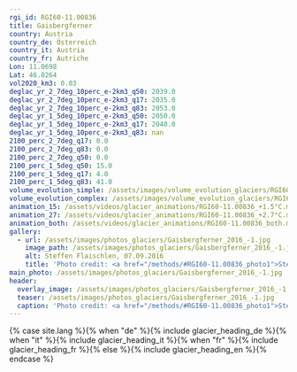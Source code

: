 ```yaml
---
rgi_id: RGI60-11.00836
title: Gaisbergferner
country: Austria
country_de: Österreich
country_it: Austria
country_fr: Autriche
Lon: 11.0698
Lat: 46.8264
vol2020_km3: 0.03
deglac_yr_2_7deg_10perc_e-2km3_q50: 2039.0
deglac_yr_2_7deg_10perc_e-2km3_q17: 2035.0
deglac_yr_2_7deg_10perc_e-2km3_q83: 2053.0
deglac_yr_1_5deg_10perc_e-2km3_q50: 2050.0
deglac_yr_1_5deg_10perc_e-2km3_q17: 2040.0
deglac_yr_1_5deg_10perc_e-2km3_q83: nan
2100_perc_2_7deg_q17: 0.0
2100_perc_2_7deg_q83: 0.0
2100_perc_2_7deg_q50: 0.0
2100_perc_1_5deg_q50: 15.0
2100_perc_1_5deg_q17: 4.0
2100_perc_1_5deg_q83: 41.0
volume_evolution_simple: /assets/images/volume_evolution_glaciers/RGI60-11.00836_simple_en.png
volume_evolution_complex: /assets/images/volume_evolution_glaciers/RGI60-11.00836_complex_en.png
animation_15: /assets/videos/glacier_animations/RGI60-11.00836_+1.5°C.mp4
animation_27: /assets/videos/glacier_animations/RGI60-11.00836_+2.7°C.mp4
animation_both: /assets/videos/glacier_animations/RGI60-11.00836_both.mp4
gallery:
  - url: /assets/images/photos_glaciers/Gaisbergferner_2016_-1.jpg
    image_path: /assets/images/photos_glaciers/Gaisbergferner_2016_-1.jpg
    alt: Steffen Flaischlen, 07.09.2016
    title: 'Photo credit: <a href="/methods/#RGI60-11.00836_photo1">Steffen Flaischlen, 07.09.2016</a>'
main_photo: /assets/images/photos_glaciers/Gaisbergferner_2016_-1.jpg
header:
  overlay_image: /assets/images/photos_glaciers/Gaisbergferner_2016_-1.jpg
  teaser: /assets/images/photos_glaciers/Gaisbergferner_2016_-1.jpg
  caption: 'Photo credit: <a href="/methods/#RGI60-11.00836_photo1">Steffen Flaischlen, 07.09.2016</a>'
---
```

{% case site.lang %}{% when "de" %}{% include glacier_heading_de %}{% when "it" %}{% include glacier_heading_it %}{% when "fr" %}{% include glacier_heading_fr %}{% else %}{% include glacier_heading_en %}{% endcase %}